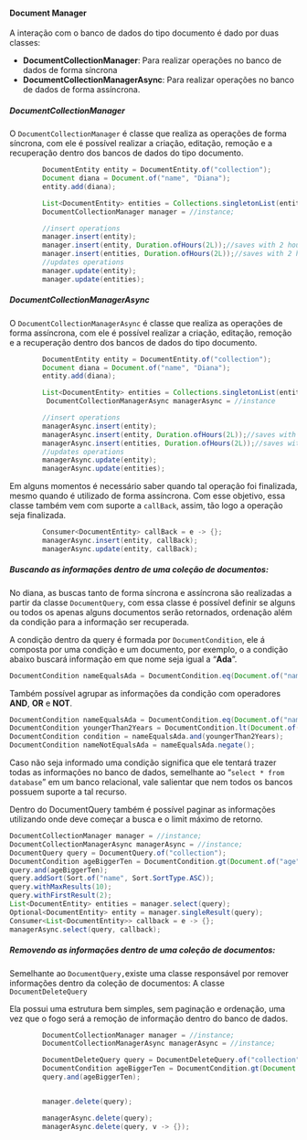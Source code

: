#### Document Manager

A interação com o banco de dados do tipo documento é dado por duas classes:

* **DocumentCollectionManager**: Para realizar operações no banco de dados de forma síncrona
* **DocumentCollectionManagerAsync**: Para realizar operações no banco de dados de forma assíncrona.

##### **DocumentCollectionManager**

O `DocumentCollectionManager` é classe que realiza as operações de forma síncrona, com ele é possível realizar a criação, editação, remoção e a recuperação dentro dos bancos de dados do tipo documento.

```java
        DocumentEntity entity = DocumentEntity.of("collection");
        Document diana = Document.of("name", "Diana");
        entity.add(diana);

        List<DocumentEntity> entities = Collections.singletonList(entity);
        DocumentCollectionManager manager = //instance;

        //insert operations
        manager.insert(entity);
        manager.insert(entity, Duration.ofHours(2L));//saves with 2 hours of TTL
        manager.insert(entities, Duration.ofHours(2L));//saves with 2 hours of TTL
        //updates operations
        manager.update(entity);
        manager.update(entities);
```

##### **DocumentCollectionManagerAsync**

O `DocumentCollectionManagerAsync` é classe que realiza as operações de forma assíncrona, com ele é possível realizar a criação, editação, remoção e a recuperação dentro dos bancos de dados do tipo documento.

```java
        DocumentEntity entity = DocumentEntity.of("collection");
        Document diana = Document.of("name", "Diana");
        entity.add(diana);

        List<DocumentEntity> entities = Collections.singletonList(entity);
         DocumentCollectionManagerAsync managerAsync = //instance

        //insert operations
        managerAsync.insert(entity);
        managerAsync.insert(entity, Duration.ofHours(2L));//saves with 2 hours of TTL
        managerAsync.insert(entities, Duration.ofHours(2L));//saves with 2 hours of TTL
        //updates operations
        managerAsync.update(entity);
        managerAsync.update(entities);
```

Em alguns momentos é necessário saber quando tal operação foi finalizada, mesmo quando é utilizado de forma assíncrona. Com esse objetivo, essa classe também vem com suporte a `callBack`, assim, tão logo a operação seja finalizada.

```java
        Consumer<DocumentEntity> callBack = e -> {};
        managerAsync.insert(entity, callBack);
        managerAsync.update(entity, callBack);
```

##### Buscando as informações dentro de uma coleção de documentos:

##### 

No diana, as buscas tanto de forma síncrona e assíncrona são realizadas a partir da classe `DocumentQuery`, com essa classe é possível definir se alguns ou todos os apenas alguns documentos serão retornados, ordenação além da condição para a informação ser recuperada.

A condição dentro da query é formada por `DocumentCondition`, ele á composta por uma condição e um documento, por exemplo, o a condição abaixo buscará informação em que nome seja igual a “**Ada**”.

```java
DocumentCondition nameEqualsAda = DocumentCondition.eq(Document.of("name", “Ada”));
```

Também possível agrupar as informações da condição com operadores **AND**, **OR** e **NOT**.

```java
DocumentCondition nameEqualsAda = DocumentCondition.eq(Document.of("name", "Ada"));
DocumentCondition youngerThan2Years = DocumentCondition.lt(Document.of("age", 2));
DocumentCondition condition = nameEqualsAda.and(youngerThan2Years);
DocumentCondition nameNotEqualsAda = nameEqualsAda.negate();
```

Caso não seja informado uma condição significa que ele tentará trazer todas as informações no banco de dados, semelhante ao “`select * from database`” em um banco relacional, vale salientar que nem todos os bancos possuem suporte a tal recurso.

Dentro do DocumentQuery também é possível paginar as informações utilizando onde deve começar a busca e o limit máximo de retorno.

```java
DocumentCollectionManager manager = //instance;
DocumentCollectionManagerAsync managerAsync = //instance;
DocumentQuery query = DocumentQuery.of("collection");
DocumentCondition ageBiggerTen = DocumentCondition.gt(Document.of("age", 10));
query.and(ageBiggerTen);
query.addSort(Sort.of("name", Sort.SortType.ASC));
query.withMaxResults(10);
query.withFirstResult(2);
List<DocumentEntity> entities = manager.select(query);
Optional<DocumentEntity> entity = manager.singleResult(query);
Consumer<List<DocumentEntity>> callback = e -> {};
managerAsync.select(query, callback);
```

##### Removendo as informações dentro de uma coleção de documentos:

Semelhante ao `DocumentQuery,`existe uma classe responsável por remover informações dentro da coleção de documentos: A classe `DocumentDeleteQuery`

Ela possui uma estrutura bem simples, sem paginação e ordenação, uma vez que o fogo será a remoção de informação dentro do banco de dados.

```java
        DocumentCollectionManager manager = //instance;
        DocumentCollectionManagerAsync managerAsync = //instance;

        DocumentDeleteQuery query = DocumentDeleteQuery.of("collection");
        DocumentCondition ageBiggerTen = DocumentCondition.gt(Document.of("age", 10));
        query.and(ageBiggerTen);


        manager.delete(query);

        managerAsync.delete(query);
        managerAsync.delete(query, v -> {});
```



